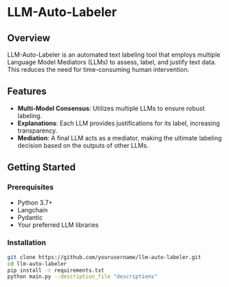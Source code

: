 # LLM-Auto-Labeler

## Overview

LLM-Auto-Labeler is an automated text labeling tool that employs multiple Language Model Mediators (LLMs) to assess, label, and justify text data. This reduces the need for time-consuming human intervention.

## Features

- **Multi-Model Consensus**: Utilizes multiple LLMs to ensure robust labeling.
- **Explanations**: Each LLM provides justifications for its label, increasing transparency.
- **Mediation**: A final LLM acts as a mediator, making the ultimate labeling decision based on the outputs of other LLMs.

## Getting Started

### Prerequisites

- Python 3.7+
- Langchain
- Pydantic
- Your preferred LLM libraries

### Installation

```bash
git clone https://github.com/yourusername/llm-auto-labeler.git
cd llm-auto-labeler
pip install -r requirements.txt
python main.py --description_file "descriptions"
```

